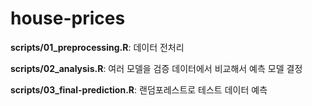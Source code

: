 # house-prices

**scripts/01_preprocessing.R**: 데이터 전처리

**scripts/02_analysis.R**: 여러 모델을 검증 데이터에서 비교해서 예측 모델 결정

**scripts/03_final-prediction.R**: 랜덤포레스트로 테스트 데이터 예측
